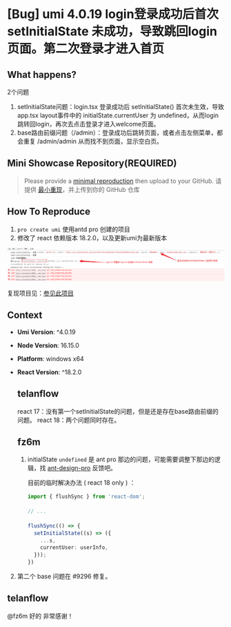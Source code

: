 # [Bug] umi 4.0.19 login登录成功后首次 setInitialState 未成功，导致跳回login页面。第二次登录才进入首页

  <!--
感谢您向我们反馈问题，为了高效的解决问题，我们期望你能提供以下信息：
-->

## What happens?

2个问题

<!-- A clear and concise description of what the bug is. -->
<!-- 清晰的描述下遇到的问题。-->

1. setInitialState问题：login.tsx 登录成功后 setInitialState() 首次未生效，导致app.tsx layout事件中的 initialState.currentUser 为 undefined，从而login 跳转回login，再次去点击登录才进入welcome页面。
2. base路由前缀问题（/admin）：登录成功后跳转页面，或者点击左侧菜单，都会重复 /admin/admin 从而找不到页面，显示空白页。

## Mini Showcase Repository(REQUIRED)

> Please provide a [minimal reproduction](https://stackoverflow.com/help/minimal-reproducible-example) then upload to your GitHub. 请提供 [最小重现](https://stackoverflow.com/help/minimal-reproducible-example)，并上传到你的 GitHub 仓库

<!-- 为节约大家的时间，无复现步骤的 ISSUE 会被关闭，提供之后再 REOPEN -->
<!-- YOUR_REPOSITORY_URL on github or stackbliz -->

## How To Reproduce

1. `pro create umi` 使用antd pro 创建的项目
2. 修改了 react 依赖版本 18.2.0，以及更新umi为最新版本

![log](https://github.com/telanflow/umi-4.0.19-bug/raw/master/debug.png)

复现项目见：[参见此项目](https://github.com/telanflow/umi-4.0.19-bug)

<!-- 请提供复现链接/步骤，错误日志以及相关配置 -->

## Context

- **Umi Version**: ^4.0.19
- **Node Version**: 16.15.0
- **Platform**: windows x64
- **React Version**: ^18.2.0

  ## telanflow

  react 17：没有第一个setInitialState的问题，但是还是存在base路由前缀的问题。
  react 18：两个问题同时存在。

  ## fz6m

  1. initialState `undefined` 是 ant pro 那边的问题，可能需要调整下那边的逻辑，找 [ant-design-pro](https://github.com/ant-design/ant-design-pro) 反馈吧。

      目前的临时解决办法 ( react 18 only ) ：

      ```ts
      import { flushSync } from 'react-dom';

      // ...

      flushSync(() => {
        setInitialState((s) => ({
          ...s,
          currentUser: userInfo,
        }));
      })
      ```

2. 第二个 base 问题在 #9296 修复。

## telanflow

@fz6m 好的 非常感谢！
